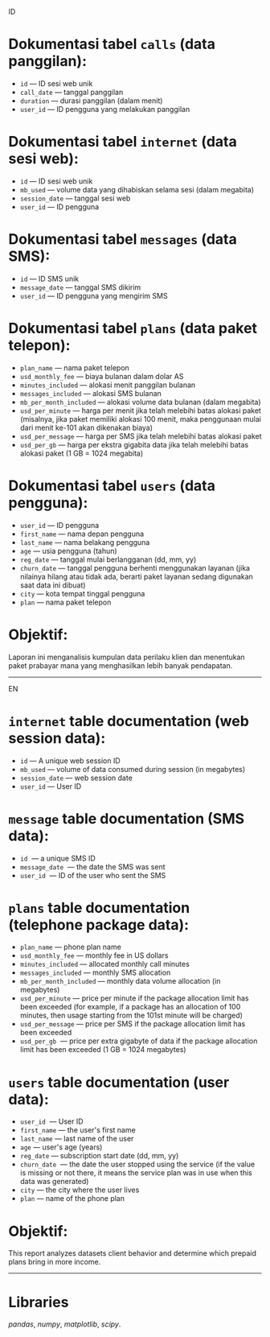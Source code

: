 ID
# Dokumentasi tabel `calls` (data panggilan):

- `id` — ID sesi web unik
- `call_date` — tanggal panggilan
- `duration` — durasi panggilan (dalam menit)
- `user_id` — ID pengguna yang melakukan panggilan

# Dokumentasi tabel `internet` (data sesi web):

- `id` — ID sesi web unik
- `mb_used` — volume data yang dihabiskan selama sesi (dalam megabita)
- `session_date` — tanggal sesi web
- `user_id` — ID pengguna

# Dokumentasi tabel `messages` (data SMS):

- `id` — ID SMS unik
- `message_date` — tanggal SMS dikirim
- `user_id` — ID pengguna yang mengirim SMS

# Dokumentasi tabel `plans` (data paket telepon):

- `plan_name` — nama paket telepon
- `usd_monthly_fee` — biaya bulanan dalam dolar AS
- `minutes_included` — alokasi menit panggilan bulanan
- `messages_included` — alokasi SMS bulanan
- `mb_per_month_included` — alokasi volume data bulanan (dalam megabita)
- `usd_per_minute` — harga per menit jika telah melebihi batas alokasi paket (misalnya, jika paket memiliki alokasi 100 menit, maka penggunaan mulai dari menit ke-101 akan dikenakan biaya)
- `usd_per_message` — harga per SMS jika telah melebihi batas alokasi paket
- `usd_per_gb` — harga per ekstra gigabita data jika telah melebihi batas alokasi paket (1 GB = 1024 megabita)

# Dokumentasi tabel `users` (data pengguna):

- `user_id` — ID pengguna
- `first_name` — nama depan pengguna
- `last_name` — nama belakang pengguna
- `age` — usia pengguna (tahun)
- `reg_date` — tanggal mulai berlangganan (dd, mm, yy)
- `churn_date` — tanggal pengguna berhenti menggunakan layanan (jika nilainya hilang atau tidak ada, berarti paket layanan sedang digunakan saat data ini dibuat)
- `city` — kota tempat tinggal pengguna
- `plan` — nama paket telepon

# Objektif:
Laporan ini menganalisis kumpulan data perilaku klien dan menentukan paket prabayar mana yang menghasilkan lebih banyak pendapatan.

-----------------------------------------------
EN
# `internet` table documentation (web session data):

- `id` — A unique web session ID
- `mb_used` — volume of data consumed during session (in megabytes)
- `session_date` — web session date
- `user_id` — User ID

# `message` table documentation (SMS data):

- `id`  — a unique SMS ID
- `message_date`  — the date the SMS was sent
- `user_id`  — ID of the user who sent the SMS

# `plans` table documentation (telephone package data):

- `plan_name` — phone plan name
- `usd_monthly_fee` — monthly fee in US dollars
- `minutes_included` — allocated monthly call minutes
- `messages_included` — monthly SMS allocation
- `mb_per_month_included` — monthly data volume allocation (in megabytes)
- `usd_per_minute` — price per minute if the package allocation limit has been exceeded (for example, if a package has an allocation of 100 minutes, then usage starting from the 101st minute will be charged)
- `usd_per_message` — price per SMS if the package allocation limit has been exceeded
- `usd_per_gb`  — price per extra gigabyte of data if the package allocation limit has been exceeded (1 GB = 1024 megabytes)

# `users` table documentation (user data):

- `user_id`  — User ID
- `first_name` — the user's first name
- `last_name` — last name of the user
- `age` — user's age (years)
- `reg_date` — subscription start date (dd, mm, yy)
- `churn_date`  — the date the user stopped using the service (if the value is missing or not there, it means the service plan was in use when this data was generated)
- `city` — the city where the user lives
- `plan` — name of the phone plan

# Objektif:
This report analyzes datasets client behavior and determine which prepaid plans bring in more income.

-----------------------------------------------

# Libraries
*pandas*,
*numpy*,
*matplotlib*,
*scipy*.
